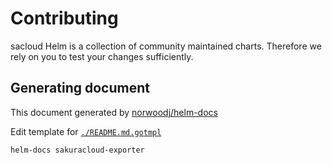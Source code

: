 # Contributing

sacloud Helm is a collection of community maintained charts. Therefore we rely on you to test your changes sufficiently.

## Generating document
This document generated by [norwoodj/helm-docs](https://github.com/norwoodj/helm-docs)

Edit template for [`./README.md.gotmpl`](./README.md.gotmpl)

```
helm-docs sakuracloud-exporter
```